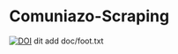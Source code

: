 # Comuniazo-Scraping

[![DOI](https://zenodo.org/badge/DOI/10.5281/zenodo.4681760.svg)](https://doi.org/10.5281/zenodo.4681760)
dit add doc/foot.txt

